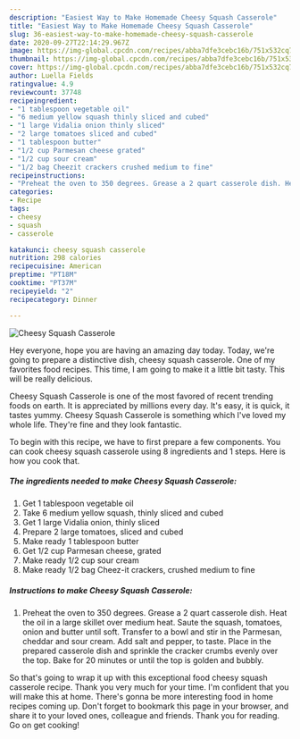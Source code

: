 ```yaml
---
description: "Easiest Way to Make Homemade Cheesy Squash Casserole"
title: "Easiest Way to Make Homemade Cheesy Squash Casserole"
slug: 36-easiest-way-to-make-homemade-cheesy-squash-casserole
date: 2020-09-27T22:14:29.967Z
image: https://img-global.cpcdn.com/recipes/abba7dfe3cebc16b/751x532cq70/cheesy-squash-casserole-recipe-main-photo.jpg
thumbnail: https://img-global.cpcdn.com/recipes/abba7dfe3cebc16b/751x532cq70/cheesy-squash-casserole-recipe-main-photo.jpg
cover: https://img-global.cpcdn.com/recipes/abba7dfe3cebc16b/751x532cq70/cheesy-squash-casserole-recipe-main-photo.jpg
author: Luella Fields
ratingvalue: 4.9
reviewcount: 37748
recipeingredient:
- "1 tablespoon vegetable oil"
- "6 medium yellow squash thinly sliced and cubed"
- "1 large Vidalia onion thinly sliced"
- "2 large tomatoes sliced and cubed"
- "1 tablespoon butter"
- "1/2 cup Parmesan cheese grated"
- "1/2 cup sour cream"
- "1/2 bag Cheezit crackers crushed medium to fine"
recipeinstructions:
- "Preheat the oven to 350 degrees. Grease a 2 quart casserole dish. Heat the oil in a large skillet over medium heat. Saute the squash, tomatoes, onion and butter until soft. Transfer to a bowl and stir in the Parmesan, cheddar and sour cream. Add salt and pepper, to taste. Place in the prepared casserole dish and sprinkle the cracker crumbs evenly over the top. Bake for 20 minutes or until the top is golden and bubbly."
categories:
- Recipe
tags:
- cheesy
- squash
- casserole

katakunci: cheesy squash casserole 
nutrition: 298 calories
recipecuisine: American
preptime: "PT18M"
cooktime: "PT37M"
recipeyield: "2"
recipecategory: Dinner

---
```



![Cheesy Squash Casserole](https://img-global.cpcdn.com/recipes/abba7dfe3cebc16b/751x532cq70/cheesy-squash-casserole-recipe-main-photo.jpg)

Hey everyone, hope you are having an amazing day today. Today, we're going to prepare a distinctive dish, cheesy squash casserole. One of my favorites food recipes. This time, I am going to make it a little bit tasty. This will be really delicious.

Cheesy Squash Casserole is one of the most favored of recent trending foods on earth. It is appreciated by millions every day. It's easy, it is quick, it tastes yummy. Cheesy Squash Casserole is something which I've loved my whole life. They're fine and they look fantastic.




To begin with this recipe, we have to first prepare a few components. You can cook cheesy squash casserole using 8 ingredients and 1 steps. Here is how you cook that.

<!--inarticleads1-->

##### The ingredients needed to make Cheesy Squash Casserole:

1. Get 1 tablespoon vegetable oil
1. Take 6 medium yellow squash, thinly sliced and cubed
1. Get 1 large Vidalia onion, thinly sliced
1. Prepare 2 large tomatoes, sliced and cubed
1. Make ready 1 tablespoon butter
1. Get 1/2 cup Parmesan cheese, grated
1. Make ready 1/2 cup sour cream
1. Make ready 1/2 bag Cheez-it crackers, crushed medium to fine




<!--inarticleads2-->

##### Instructions to make Cheesy Squash Casserole:

1. Preheat the oven to 350 degrees. Grease a 2 quart casserole dish. Heat the oil in a large skillet over medium heat. Saute the squash, tomatoes, onion and butter until soft. Transfer to a bowl and stir in the Parmesan, cheddar and sour cream. Add salt and pepper, to taste. Place in the prepared casserole dish and sprinkle the cracker crumbs evenly over the top. Bake for 20 minutes or until the top is golden and bubbly.




So that's going to wrap it up with this exceptional food cheesy squash casserole recipe. Thank you very much for your time. I'm confident that you will make this at home. There's gonna be more interesting food in home recipes coming up. Don't forget to bookmark this page in your browser, and share it to your loved ones, colleague and friends. Thank you for reading. Go on get cooking!
